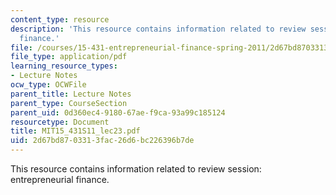 ```yaml
---
content_type: resource
description: 'This resource contains information related to review session: entrepreneurial
  finance.'
file: /courses/15-431-entrepreneurial-finance-spring-2011/2d67bd8703313fac26d6bc226396b7de_MIT15_431S11_lec23.pdf
file_type: application/pdf
learning_resource_types:
- Lecture Notes
ocw_type: OCWFile
parent_title: Lecture Notes
parent_type: CourseSection
parent_uid: 0d360ec4-9180-67ae-f9ca-93a99c185124
resourcetype: Document
title: MIT15_431S11_lec23.pdf
uid: 2d67bd87-0331-3fac-26d6-bc226396b7de
---
```

This resource contains information related to review session: entrepreneurial finance.

